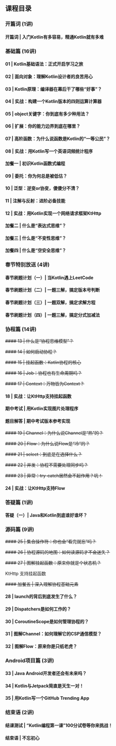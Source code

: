 ## 课程目录

### 开篇词 (1讲)
#### 开篇词 | 入门Kotlin有多容易，精通Kotlin就有多难

### 基础篇 (16讲)

#### 01 | Kotlin基础语法：正式开启学习之旅
#### 02 | 面向对象：理解Kotlin设计者的良苦用心
#### 03 | Kotlin原理：编译器在幕后干了哪些“好事”？
#### 04 | 实战：构建一个Kotlin版本的四则运算计算器
#### 05 | object关键字：你到底有多少种用法？
#### 06 | 扩展：你的能力边界到底在哪里？
#### 07 | 高阶函数：为什么说函数是Kotlin的“一等公民”？
#### 08 | 实战：用Kotlin写一个英语词频统计程序
#### 加餐一 | 初识Kotlin函数式编程
#### 09 | 委托：你为何总是被低估？
#### 10 | 泛型：逆变or协变，傻傻分不清？
#### 11 | 注解与反射：进阶必备技能
#### 12 | 实战：用Kotlin实现一个网络请求框架KtHttp
#### 加餐二 | 什么是“表达式思维”？
#### 加餐三 | 什么是“不变性思维”？
#### 加餐四 | 什么是“空安全思维”？

### 春节特别放送 (4讲)
#### 春节刷题计划（一）| 当Kotlin遇上LeetCode
#### 春节刷题计划（二）| 一题三解，搞定版本号判断
#### 春节刷题计划（三）| 一题双解，搞定求解方程
#### 春节刷题计划（四）| 一题三解，搞定分式加减法

### 协程篇 (14讲)
~~#### 13 | 什么是“协程思维模型”？~~

~~#### 14 | 如何启动协程？~~

~~#### 15 | 挂起函数：Kotlin协程的核心~~

~~#### 16 | Job：协程也有生命周期吗？~~

~~#### 17 | Context：万物皆为Context？~~

#### 18 | 实战：让KtHttp支持挂起函数
#### 期中考试 | 用Kotlin实现图片处理程序
#### 题目解答 | 期中考试版本参考实现

~~#### 19 | Channel：为什么说Channel是“热”的？~~

~~#### 20 | Flow：为什么说Flow是“冷”的？~~

~~#### 21 | select：到底是在选择什么？~~

~~#### 22 | 并发：协程不需要处理同步吗？~~

~~#### 23 | 异常：try-catch居然会不起作用？坑！~~

#### 24 | 实战：让KtHttp支持Flow

### 答疑篇 (1讲)
#### 答疑（一）| Java和Kotlin到底谁好谁坏？

### 源码篇 (9讲)
~~#### 25 | 集合操作符：你也会“看完就忘”吗？~~

~~#### 26 | 协程源码的地图：如何读源码才不会迷失？~~

~~#### 27 | 图解挂起函数：原来你就是个状态机？~~

KtHttp 支持挂起函数

~~#### 加餐五 | 深入理解协程基础元素~~

#### 28 | launch的背后到底发生了什么？
#### 29 | Dispatchers是如何工作的？
#### 30 | CoroutineScope是如何管理协程的？
#### 31 | 图解Channel：如何理解它的CSP通信模型？
#### 32 | 图解Flow：原来你是只纸老虎？

### Android项目篇 (3讲)
#### 33 | Java Android开发者还会有未来吗？
#### 34 | Kotlin与Jetpack简直是天生一对！
#### 35 | 用Kotlin写一个GitHub Trending App

### 结束语 (2讲)
#### 结课测试 | “Kotlin编程第一课”100分试卷等你来挑战！
#### 结束语 | 不忘初心